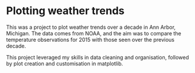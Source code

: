 # Plotting weather trends
This was a project to plot weather trends over a decade in Ann Arbor, Michigan. The data comes from NOAA, and the aim was to compare the temperature observations for 2015 with those seen over the previous decade. 

This project leveraged my skills in data cleaning and organisation, followed by plot creation and customisation in matplotlib.
